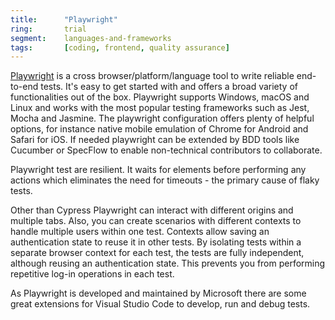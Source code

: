 ```yaml
---
title:      "Playwright"
ring:       trial
segment:    languages-and-frameworks
tags:       [coding, frontend, quality assurance]
---
```


[Playwright](https://playwright.dev) is a cross browser/platform/language tool to write reliable end-to-end tests. It's
easy to get started with and offers a broad variety of functionalities out of the box. Playwright supports Windows,
macOS and Linux and works with the most popular testing frameworks such as Jest, Mocha and Jasmine.
The playwright configuration offers plenty of helpful options, for instance native mobile emulation of Chrome for
Android and Safari for iOS. If needed playwright can be extended by BDD tools like Cucumber or SpecFlow to enable
non-technical contributors to collaborate.

Playwright test are resilient. It waits for elements before performing any actions which eliminates the need for
timeouts - the primary cause of flaky tests.

Other than Cypress Playwright can interact with different origins and multiple tabs. Also, you can create scenarios with
different contexts to handle multiple users within one test. Contexts allow saving an authentication state to reuse it
in other tests. By isolating tests within a separate browser context for each test, the tests are fully independent,
although reusing an authentication state. This prevents you from performing repetitive log-in operations in each test.

As Playwright is developed and maintained by Microsoft there are some great extensions for Visual Studio Code to
develop, run and debug tests.
